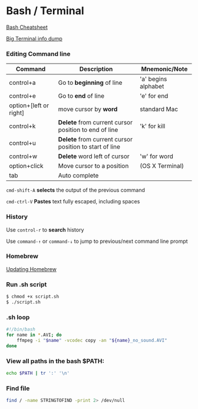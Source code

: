 # Bash / Terminal

[Bash Cheatsheet](https://gist.github.com/LeCoupa/122b12050f5fb267e75f)

[Big Terminal info dump](http://furbo.org/2014/09/03/the-terminal/)


### Editing Command line

|Command  |Description                |Mnemonic/Note |
|---------|---------------------------|---------|
|control+a|Go to **beginning** of line|'a' begins alphabet|
|control+e|Go to **end** of line      |'e' for end|
|option+[left or right]|move cursor by **word**|standard Mac|
|control+k|**Delete** from current cursor position to end of line|'k' for kill|
|control+u|**Delete** from current cursor position to start of line| |
|control+w|**Delete** word left of cursor|'w' for word|
|option+click|Move cursor to a position|(OS X Terminal)|
|tab|Auto complete| |

`cmd-shift-A` **selects** the output of the previous command

`cmd-ctrl-V` **Pastes** text fully escaped, including spaces

### History

Use `control-r` to **search** history

Use `command-↑` or `command-↓` to jump to previous/next command line prompt
### Homebrew

[Updating Homebrew](https://www.safaribooksonline.com/blog/2014/03/18/keeping-homebrew-date/)

### Run .sh script
```bash
$ chmod +x script.sh
$ ./script.sh
```
	
### .sh loop
```bash
#!/bin/bash
for name in *.AVI; do
	ffmpeg -i "$name" -vcodec copy -an "${name}_no_sound.AVI"
done 
```	

### View all paths in the bash $PATH:

```bash
echo $PATH | tr ':' '\n'
```

### Find file

```bash
find / -name STRINGTOFIND -print 2> /dev/null
```